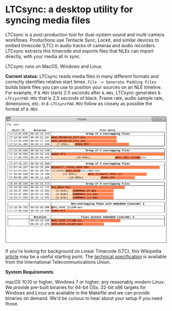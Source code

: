 # LTCsync: a desktop utility for syncing media files

LTCsync is a post-production tool for dual-system sound and multi-camera workflows.
Productions use Tentacle Sync, Lockit, and similar devices to embed timecode (LTC) in audio tracks of cameras and audio recorders.
LTCsync extracts this timecode and exports files that NLEs can import directly, with your media all in sync.

LTCsync runs on MacOS, Windows and Linux.

**Current status**: LTCsync reads media files in many different formats and correctly identifies relative start times.
`File -> Generate Padding Files` builds blank files you can use to position your sources on an NLE timeline.
For example, if `B.MOV` starts 2.5 seconds after `A.WAV`, LTCsync generates `B-LTCsyncPAD.MOV` that is 2.5 seconds of black.
Frame rate, audio sample rate, dimensions, etc. in `B-LTCsyncPAD.MOV` follow as closely as possible the format of `B.MOV`.


![screenshot](samples/LTCsync-screenshot.png)

If you're looking for background on Linear Timecode (LTC), this Wikipedia [article](https://en.wikipedia.org/wiki/Linear_timecode) may be a useful starting point.
The [technical specification](https://www.itu.int/dms_pubrec/itu-r/rec/br/R-REC-BR.780-2-200504-W!!PDF-E.pdf) is available from the International Telecommunications Union.

**System Requirements**

macOS 10.10 or higher; Windows 7 or higher; any reasonably modern Linux.
We provide pre-built binaries for 64-bit OSs.
32-bit x86 targets for Windows and Linux are available in the Makefile and we can provide binaries on demand.
We'd be curious to hear about your setup if you need those.

